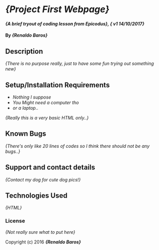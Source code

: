 # _{Project First Webpage}_

#### _{A brief tryout of coding lesson from Epicodus}, { v1 14/10/2017}_

#### By _**{Renaldo Baros}**_

## Description

_{There is no purpose really, just to have some fun trying out something new}_

## Setup/Installation Requirements

* _Nothing I suppose_
* _You Might need a computer tho_
* _or a laptop.._

_{Really this is a very basic HTML only..}_

## Known Bugs

_{There's only like 20 lines of codes so I think there should not be any bugs..}_

## Support and contact details

_{Contact my dog for cute dog pics!}_

## Technologies Used

_{HTML}_

### License

*{Not really sure what to put here}*

Copyright (c) 2016 **_{Renaldo Baros}_**
